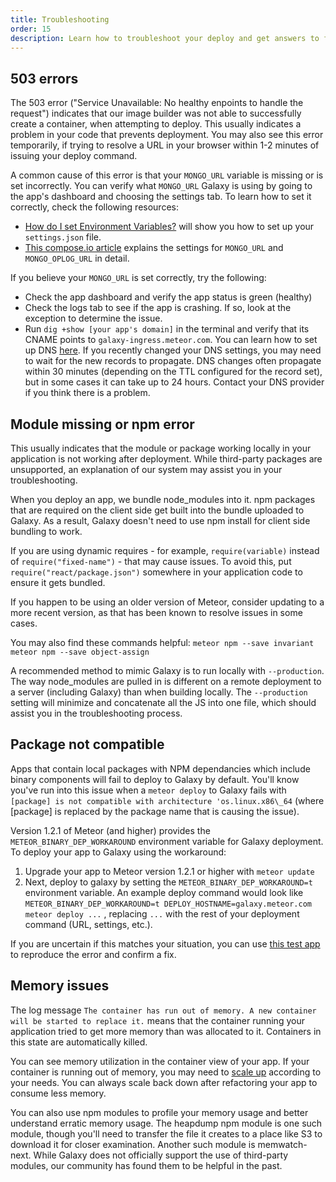 ```yaml
---
title: Troubleshooting
order: 15
description: Learn how to troubleshoot your deploy and get answers to frequently asked questions
---
```


<h2 id="503-errors">503 errors</h2>

The 503 error ("Service Unavailable: No healthy enpoints to handle the request") indicates that our image builder was not able to successfully create a container, when attempting to deploy. This usually indicates a problem in your code that prevents deployment. You may also see this error temporarily, if trying to resolve a URL in your browser within 1-2 minutes of issuing your deploy command.

A common cause of this error is that your `MONGO_URL` variable is missing or is set incorrectly. You can verify what `MONGO_URL` Galaxy is using by going to the app's dashboard and choosing the settings tab. To learn how to set it correctly, check the following resources:

* [How do I set Environment Variables?](https://galaxy.meteor.com/help/setting-environment-variables) will show you how to set up your `settings.json` file.
* [This compose.io article](https://www.compose.io/articles/meteors-new-galaxy-and-the-perfectly-composed-companion/) explains the settings for `MONGO_URL` and `MONGO_OPLOG_URL` in detail.

If you believe your `MONGO_URL` is set correctly, try the following:

* Check the app dashboard and verify the app status is green (healthy)
* Check the logs tab to see if the app is crashing. If so, look at the exception to determine the issue.
* Run `dig +show [your app's domain]` in the terminal and verify that its CNAME points to `galaxy-ingress.meteor.com`. You can learn how to set up DNS [here](configuring-dns). If you recently changed your DNS settings, you may need to wait for the new records to propagate. DNS changes often propagate within 30 minutes (depending on the TTL configured for the record set), but in some cases it can take up to 24 hours. Contact your DNS provider if you think there is a problem.

<h2 id="package-error">Module missing or npm error</h2>

This usually indicates that the module or package working locally in your application is not working after deployment. While third-party packages are unsupported, an explanation of our system may assist you in your troubleshooting.
 
When you deploy an app, we bundle node_modules into it. npm packages that are required on the client side get built into the bundle uploaded to Galaxy. As a result, Galaxy doesn't need to use npm install for client side bundling to work.

If you are using dynamic requires - for example, `require(variable)` instead of `require("fixed-name")` - that may cause issues. To avoid this, put `require("react/package.json")` somewhere in your application code to ensure it gets bundled.

If you happen to be using an older version of Meteor, consider updating to a more recent version, as that has been known to resolve issues in some cases.

You may also find these commands helpful:
`meteor npm --save invariant`
`meteor npm --save object-assign`

A recommended method to mimic Galaxy is to run locally with `--production`. The way node_modules are pulled in is different on a remote deployment to a server (including Galaxy) than when building locally. The `--production` setting will minimize and concatenate all the JS into one file, which should assist you in the troubleshooting process.

<h2 id="package-not-compatible">Package not compatible</h2>

Apps that contain local packages with NPM dependancies which include binary components will fail to deploy to Galaxy by default. You'll know you've run into this issue when a `meteor deploy` to Galaxy fails with `[package] is not compatible with architecture 'os.linux.x86\_64` (where [package] is replaced by the package name that is causing the issue).

Version 1.2.1 of Meteor (and higher) provides the `METEOR_BINARY_DEP_WORKAROUND` environment variable for Galaxy deployment. To deploy your app to Galaxy using the workaround:

1. Upgrade your app to Meteor version 1.2.1 or higher with `meteor update`
2. Next, deploy to galaxy by setting the `METEOR_BINARY_DEP_WORKAROUND=t` environment variable. An example deploy command would look like `METEOR_BINARY_DEP_WORKAROUND=t DEPLOY_HOSTNAME=galaxy.meteor.com meteor deploy ...` , replacing `...` with the rest of your deployment command (URL, settings, etc.).

If you are uncertain if this matches your situation, you can use [this test app](https://github.com/zol/meteor-bignum-test) to reproduce the error and confirm a fix.

<h2 id="memory-issues">Memory issues</h2>

The log message `The container has run out of memory. A new container will be started to replace it.` means that the container running your application tried to get more memory than was allocated to it. Containers in this state are automatically killed.

You can see memory utilization in the container view of your app. If your container is running out of memory, you may need to [scale up](/scaling.html) according to your needs. You can always scale back down after refactoring your app to consume less memory.

You can also use npm modules to profile your memory usage and better understand erratic memory usage. The heapdump npm module is one such module, though you'll need to transfer the file it creates to a place like S3 to download it for closer examination. Another such module is memwatch-next. While Galaxy does not officially support the use of third-party modules, our community has found them to be helpful in the past.





